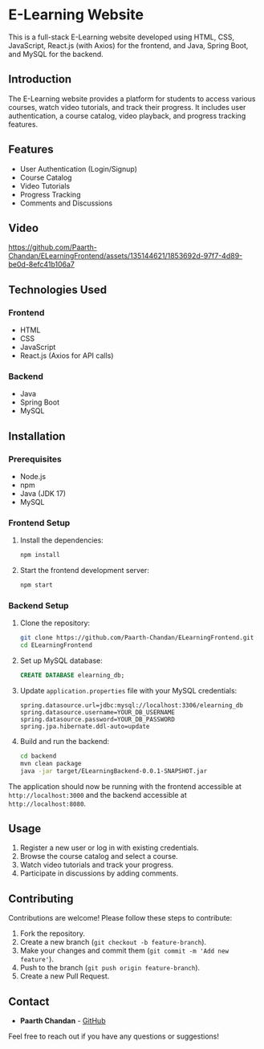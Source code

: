 # E-Learning Website

This is a full-stack E-Learning website developed using HTML, CSS, JavaScript, React.js (with Axios) for the frontend, and Java, Spring Boot, and MySQL for the backend.

## Introduction

The E-Learning website provides a platform for students to access various courses, watch video tutorials, and track their progress. It includes user authentication, a course catalog, video playback, and progress tracking features.

## Features

- User Authentication (Login/Signup)
- Course Catalog
- Video Tutorials
- Progress Tracking
- Comments and Discussions

## Video

https://github.com/Paarth-Chandan/ELearningFrontend/assets/135144621/1853692d-97f7-4d89-be0d-8efc41b106a7

## Technologies Used

### Frontend

- HTML
- CSS
- JavaScript
- React.js (Axios for API calls)

### Backend

- Java
- Spring Boot
- MySQL

## Installation

### Prerequisites

- Node.js
- npm
- Java (JDK 17)
- MySQL

### Frontend Setup

1. Install the dependencies:

    ```sh
    npm install
    ```

2. Start the frontend development server:

    ```sh
    npm start
    ```

### Backend Setup

1. Clone the repository:

    ```sh
    git clone https://github.com/Paarth-Chandan/ELearningFrontend.git
    cd ELearningFrontend
    ```

2. Set up MySQL database:

    ```sql
    CREATE DATABASE elearning_db;
    ```

3. Update `application.properties` file with your MySQL credentials:

    ```properties
    spring.datasource.url=jdbc:mysql://localhost:3306/elearning_db
    spring.datasource.username=YOUR_DB_USERNAME
    spring.datasource.password=YOUR_DB_PASSWORD
    spring.jpa.hibernate.ddl-auto=update
    ```

4. Build and run the backend:

    ```sh
    cd backend
    mvn clean package
    java -jar target/ELearningBackend-0.0.1-SNAPSHOT.jar
    ```

The application should now be running with the frontend accessible at `http://localhost:3000` and the backend accessible at `http://localhost:8080`.

## Usage

1. Register a new user or log in with existing credentials.
2. Browse the course catalog and select a course.
3. Watch video tutorials and track your progress.
4. Participate in discussions by adding comments.

## Contributing

Contributions are welcome! Please follow these steps to contribute:

1. Fork the repository.
2. Create a new branch (`git checkout -b feature-branch`).
3. Make your changes and commit them (`git commit -m 'Add new feature'`).
4. Push to the branch (`git push origin feature-branch`).
5. Create a new Pull Request.

## Contact

- **Paarth Chandan** - [GitHub](https://github.com/Paarth-Chandan)

Feel free to reach out if you have any questions or suggestions!
